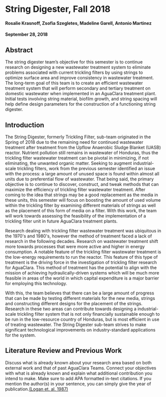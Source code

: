 # String Digester, Fall 2018
#### Rosalie Krasnoff, Zsofia Szegletes, Madeline Garell, Antonio Martinez
#### September 28, 2018


## Abstract

The string digester team’s objective for this semester is to continue research on designing a new wastewater treatment system to eliminate problems associated with current trickling filters by using strings to optimize surface area and improve consistency in wastewater treatment. The long-term goal of this team is to create an efficient wastewater treatment system that will perform secondary and tertiary treatment on domestic wastewater when implemented in an AguaClara treatment plant. Initial tests involving string material, biofilm growth, and string spacing will help define design parameters for the construction of a functioning string digester.

## Introduction

The String Digester, formerly Trickling Filter, sub-team originated in the Spring of 2018 due to the remaining need for continued wastewater treatment after treatment from the Upflow Anaerobic Sludge Blanket (UASB) reactor. Nutrient pollution still remains in wastewater of Honduras, thus the trickling filter wastewater treatment can be pivotal in minimizing, if not eliminating, the unwanted organic matter. Seeking to augment industrial-scale trickling filters, work from the previous semester identified an issue with the process: a large amount of unused space is found within almost all units due to preferential flow of wastewater. That being said, the primary objective is to continue to discover, construct, and tweak methods that can maximize the efficiency of trickling filter wastewater treatment. After coming to the idea that strings may be a good replacement as the media in these units, this semester will focus on boosting the amount of used volume within the trickling filter by examining different materials of strings as well as the placement of this form of media on a filter. With this work, the team will work towards assessing the feasibility of the implementation of a trickling filter unit in future AguaClara treatment plants.

Research dealing with trickling filter wastewater treatment was ubiquitous in the 1970's and 1980's, however the method of treatment faced a lack of research in the following decades. Research on wastewater treatment shift more towards processes that were more active and higher in energy consumption. A notable feature of the trickling filter wastewater treatment is the low-energy requirements to run the reactor. This feature of this type of treatment is the driving force in the investigation of trickling filter research for AguaClara. This method of treatment has the potential to align with the mission of achieving hydraulically-driven systems which will be much more feasible in areas of the world in which capital expenditure is a major barrier for employing this technology.

With this, the team believes that there can be a large amount of progress that can be made by testing different materials for the new media, strings and constructing different designs for the placement of the strings. Research in these two areas can contribute towards designing a industrial-scale trickling filter system that is not only financially sustainable enough to be run in the low-resource country of Honduras, but is most efficient in use of treating wastewater. The String Digester sub-team strives to make significant technological improvements on industry-standard applications for the system.

## Literature Review and Previous Work
Discuss what is already known about your research area based on both external work and that of past AguaClara Teams. Connect your objectives with what is already known and explain what additional contribution you intend to make. Make sure to add APA formatted in-text citations. If you mention the author(s) in your sentence, you can simply give the year of publication.[(Logan et. al. 1987)](http://www.jstor.org/stable/pdf/25043431.pdf?acceptTC=true)
